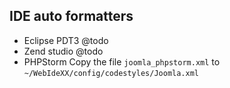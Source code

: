 ## IDE auto formatters

* Eclipse PDT3
@todo
* Zend studio
@todo
* PHPStorm
Copy the file ```joomla_phpstorm.xml``` to ```~/WebIdeXX/config/codestyles/Joomla.xml```
